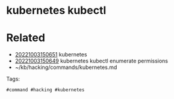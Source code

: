 # kubernetes kubectl

# Related

- [20221003150651](/zet/20221003150651/README.md) kubernetes
- [20221003150649](/zet/20221003150649/README.md) kubernetes kubectl enumerate permissions
- ~/kb/hacking/commands/kubernetes.md

Tags:

    #command #hacking #kubernetes 
